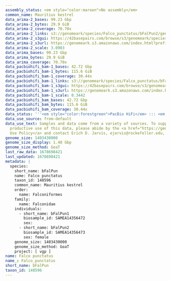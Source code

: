 ```yaml
---
assembly_status: <em style="color:maroon">No assembly</em>
common_name: Mauritius kestrel
data_arima-2_bases: 99.23 Gbp
data_arima-2_bytes: 29.9 GiB
data_arima-2_coverage: 70.70x
data_arima-2_links: s3://genomeark/species/Falco_punctatus/bFalPun2/genomic_data/arima/<br>
data_arima-2_s3gui: https://42basepairs.com/browse/s3/genomeark/species/Falco_punctatus/bFalPun2/genomic_data/arima/
data_arima-2_s3url: https://genomeark.s3.amazonaws.com/index.html?prefix=species/Falco_punctatus/bFalPun2/genomic_data/arima/
data_arima-2_scale: 3.0903
data_arima_bases: 99.23 Gbp
data_arima_bytes: 29.9 GiB
data_arima_coverage: 70.70x
data_pacbiohifi_bam-1_bases: 42.72 Gbp
data_pacbiohifi_bam-1_bytes: 115.6 GiB
data_pacbiohifi_bam-1_coverage: 30.44x
data_pacbiohifi_bam-1_links: s3://genomeark/species/Falco_punctatus/bFalPun1/genomic_data/pacbio_hifi/<br>
data_pacbiohifi_bam-1_s3gui: https://42basepairs.com/browse/s3/genomeark/species/Falco_punctatus/bFalPun1/genomic_data/pacbio_hifi/
data_pacbiohifi_bam-1_s3url: https://genomeark.s3.amazonaws.com/index.html?prefix=species/Falco_punctatus/bFalPun1/genomic_data/pacbio_hifi/
data_pacbiohifi_bam-1_scale: 0.3442
data_pacbiohifi_bam_bases: 42.72 Gbp
data_pacbiohifi_bam_bytes: 115.6 GiB
data_pacbiohifi_bam_coverage: 30.44x
data_status: '''<em style="color:forestgreen">PacBio HiFi</em> ::: <em style="color:forestgreen">Arima</em>'''
data_use_source: from-default
data_use_text: Samples and data come from a variety of sources. To support fair and
  productive use of this data, please abide by the <a href="https://genome10k.soe.ucsc.edu/data-use-policies/">Data
  Use Policy</a> and contact Erich D. Jarvis, ejarvis@rockefeller.edu, with any questions.
genome_size: 1403430000
genome_size_display: 1.40 Gbp
genome_size_method: GoaT
last_raw_data: 1678698421
last_updated: 1678698421
metadata: |
  species:
    short_name: bFalPun
    name: Falco punctatus
    taxon_id: 148596
    common_name: Mauritius kestrel
    order:
      name: Falconiformes
    family:
      name: Falconidae
    individuals:
      - short_name: bFalPun1
        biosample_id: SAMEA14356472
        sex:
      - short_name: bFalPun2
        biosample_id: SAMEA14356473
        sex: female
    genome_size: 1403430000
    genome_size_method: GoaT
    project: [ vgp ]
name: Falco punctatus
name_: Falco_punctatus
short_name: bFalPun
taxon_id: 148596
---
```

